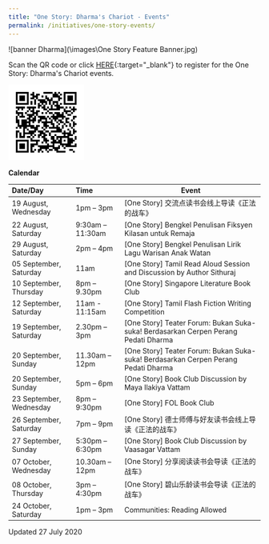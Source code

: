 ```yaml
---
title: "One Story: Dharma's Chariot - Events"
permalink: /initiatives/one-story-events/
---
```


![banner Dharma](\images\One Story Feature Banner.jpg)



Scan the QR code or click [HERE](https://go.gov.sg/onestoryevents){:target="_blank"} to register for the One Story: Dharma's Chariot events.

<img src="/dharma/QRcode.gif" style="width:30%" alt="Dharmas Chariot Events"/>



**Calendar**

| Date/Day                | Time             | Event                                                        |
| :---------------------- | :--------------- | ------------------------------------------------------------ |
| 19 August, Wednesday    | 1pm – 3pm        | [One Story] 交流点读书会线上导读《正法的战车》               |
| 22 August, Saturday     | 9:30am – 11:30am | [One Story] Bengkel Penulisan Fiksyen Kilasan untuk Remaja   |
| 29 August, Saturday     | 2pm – 4pm        | [One Story] Bengkel Penulisan Lirik Lagu Warisan Anak Watan  |
| 05 September, Saturday  | 11am             | [One Story] Tamil Read Aloud Session and Discussion by Author Sithuraj |
| 10 September, Thursday  | 8pm – 9.30pm     | [One Story] Singapore Literature Book Club                   |
| 12 September, Saturday  | 11am - 11:15am   | [One Story] Tamil Flash Fiction Writing Competition          |
| 19 September, Saturday  | 2.30pm – 3pm     | [One Story] Teater Forum: Bukan Suka-suka! Berdasarkan  Cerpen Perang Pedati Dharma |
| 20 September, Sunday    | 11.30am – 12pm   | [One Story] Teater Forum: Bukan Suka-suka! Berdasarkan  Cerpen Perang Pedati Dharma |
| 20 September, Sunday    | 5pm – 6pm        | [One Story] Book Club Discussion by Maya Ilakiya Vattam      |
| 23 September, Wednesday | 8pm – 9:30pm     | [One Story] FOL Book Club                                    |
| 26 September, Saturday  | 7pm – 9pm        | [One Story] 德士师傅与好友读书会线上导读《正法的战车》       |
| 27 September, Sunday    | 5:30pm – 6:30pm  | [One Story] Book Club Discussion by Vaasagar Vattam          |
| 07 October, Wednesday   | 10.30am – 12pm   | [One Story] 分享阅读读书会导读《正法的战车》                 |
| 08 October, Thursday    | 3pm – 4:30pm     | [One Story] 碧山乐龄读书会导读《正法的战车》                 |
| 24 October, Saturday    | 1pm – 3pm        | Communities: Reading Allowed                                 |



Updated 27 July 2020





